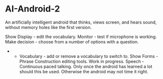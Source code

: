 # AI-Android-2
An artificially intelligent android that thinks, views screen, and hears sound, without memory holes like the first version.

Show Display - edit the vocabulary.
Monitor - test if microphone is working.
Make decision - choose from a number of options with a question.
+ - Vocabulary - add or remove a vocabulary to switch to.
Show Forms - Phrase Construction editing tools.  Work in progress.
Speech - Continuous paced talking.  Only once the android has learned a lot should this be used.  Otherwise the android may not time it right.
